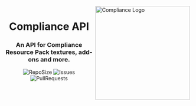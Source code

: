 <img src="https://database.compliancepack.net/images/brand/logos/no%20background/256/Compliance%20Basic.png" alt="Compliance Logo" align="right" height="256px">
<div align="center">
  <h1>Compliance API</h1>
  <h3>An API for Compliance Resource Pack textures, add-ons and more.</h3>

![RepoSize](https://img.shields.io/github/repo-size/Compliance-Resource-Pack/API)
![Issues](https://img.shields.io/github/issues/Compliance-Resource-Pack/API)
![PullRequests](https://img.shields.io/github/issues-pr/Compliance-Resource-Pack/API)
</div>